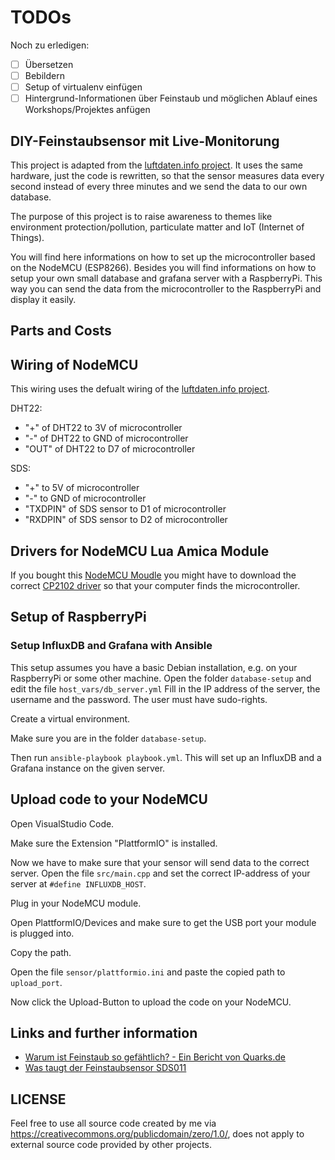 # TODOs

Noch zu erledigen:

- [ ] Übersetzen
- [ ] Bebildern
- [ ] Setup of virtualenv einfügen
- [ ] Hintergrund-Informationen über Feinstaub und möglichen Ablauf eines Workshops/Projektes anfügen

## DIY-Feinstaubsensor mit Live-Monitorung

This project is adapted from the [luftdaten.info project](https://luftdaten.info). It uses the same hardware, just the code is rewritten, so that the sensor measures data every second instead of every three minutes and we send the data to our own database.

The purpose of this project is to raise awareness to themes like environment protection/pollution, particulate matter and IoT (Internet of Things).

You will find here informations on how to set up the microcontroller based on the NodeMCU (ESP8266). Besides you will find informations on how to setup your own small database and grafana server with a RaspberryPi. This way you can send the data from the microcontroller to the RaspberryPi and display it easily.

## Parts and Costs

## Wiring of NodeMCU

This wiring uses the defualt wiring of the [luftdaten.info project](https://luftdaten.info/feinstaubsensor-bauen/).

DHT22:

- "+" of DHT22 to 3V of microcontroller
- "-" of DHT22 to GND of microcontroller
- "OUT" of DHT22 to D7 of microcontroller

SDS:

- "+" to 5V of microcontroller
- "-" to GND of microcontroller
- "TXDPIN" of SDS sensor to D1 of microcontroller
- "RXDPIN" of SDS sensor to D2 of microcontroller

## Drivers for NodeMCU Lua Amica Module

If you bought this [NodeMCU Moudle](https://www.amazon.de/gp/product/B07F5FJSYZ/ref=ppx_yo_dt_b_asin_title_o00_s00?ie=UTF8&psc=1) you might have to download the correct [CP2102 driver](https://www.silabs.com/products/development-tools/software/interface#drivers) so that your computer finds the microcontroller.

## Setup of RaspberryPi

### Setup InfluxDB and Grafana with Ansible

This setup assumes you have a basic Debian installation, e.g. on your RaspberryPi or some other machine. Open the folder `database-setup` and edit the file `host_vars/db_server.yml` Fill in the IP address of the server, the username and the password. The user must have sudo-rights.

Create a virtual environment.

Make sure you are in the folder `database-setup`.

Then run `ansible-playbook playbook.yml`. This will set up an InfluxDB and a Grafana instance on the given server.

## Upload code to your NodeMCU

Open VisualStudio Code.

Make sure the Extension "PlattformIO" is installed.

Now we have to make sure that your sensor will send data to the correct server. Open the file `src/main.cpp` and set the correct IP-address of your server at `#define INFLUXDB_HOST`.

Plug in your NodeMCU module.

Open PlattformIO/Devices and make sure to get the USB port your module is plugged into.

Copy the path.

Open the file `sensor/plattformio.ini` and paste the copied path to `upload_port`.

Now click the Upload-Button to upload the code on your NodeMCU.

## Links and further information

- [Warum ist Feinstaub so gefähtlich? - Ein Bericht von Quarks.de](https://www.quarks.de/gesundheit/warum-feinstaub-so-gefaehrlich-ist/)
- [Was taugt der Feinstaubsensor SDS011](https://www.thethingsnetwork.org/community/berlin/post/was-taugen-feinstaubsensoren-aus-dem-land-des-lachelns-im-ttn-iot-lorawan-netz)

## LICENSE

Feel free to use all source code created by me via https://creativecommons.org/publicdomain/zero/1.0/, does not apply to external source code provided by other projects.
